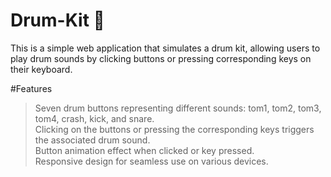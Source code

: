 # Drum-Kit 🥁
This is a simple web application that simulates a drum kit, allowing users to play drum sounds by clicking buttons or pressing corresponding keys on their keyboard.


#Features
>Seven drum buttons representing different sounds: tom1, tom2, tom3, tom4, crash, kick, and snare.<br>
>Clicking on the buttons or pressing the corresponding keys triggers the associated drum sound.<br>
>Button animation effect when clicked or key pressed.<br>
>Responsive design for seamless use on various devices.<br>
